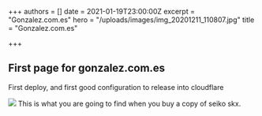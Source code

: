 +++
authors = []
date = 2021-01-19T23:00:00Z
excerpt = "Gonzalez.com.es"
hero = "/uploads/images/img_20201211_110807.jpg"
title = "Gonzalez.com.es"

+++
## First page for gonzalez.com.es

First deploy, and first good configuration to release into cloudflare

![](/images/img_20201211_110327.jpg) This is what you are going to find when you buy a copy of seiko skx.